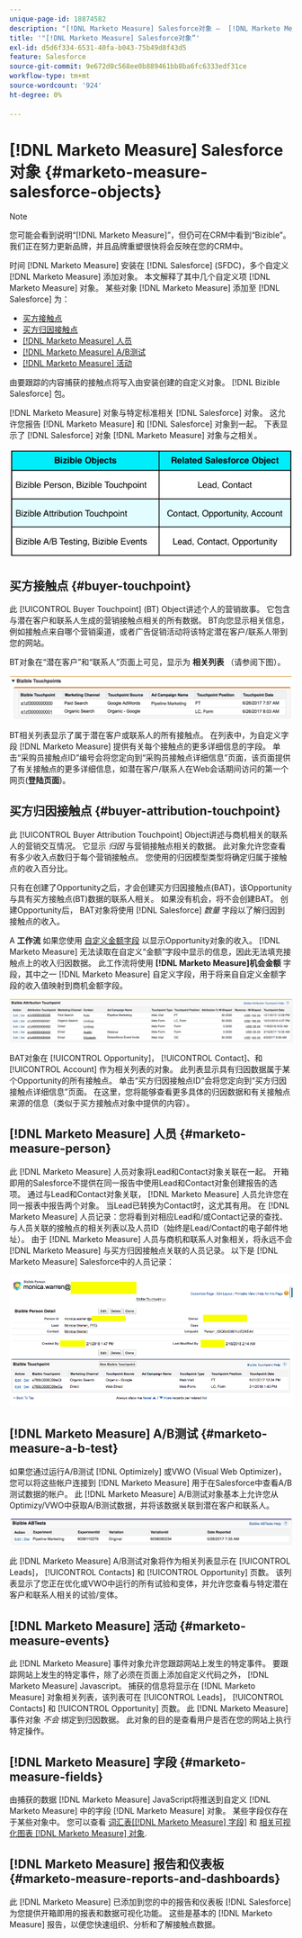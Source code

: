 ```yaml
---
unique-page-id: 18874582
description: "[!DNL Marketo Measure] Salesforce对象 —  [!DNL Marketo Measure]"
title: '"[!DNL Marketo Measure] Salesforce对象”'
exl-id: d5d6f334-6531-40fa-b043-75b49d8f43d5
feature: Salesforce
source-git-commit: 9e672d0c568ee0b889461bb8ba6fc6333edf31ce
workflow-type: tm+mt
source-wordcount: '924'
ht-degree: 0%

---
```


# [!DNL Marketo Measure] Salesforce对象 {#marketo-measure-salesforce-objects}

>[!NOTE]
>
>您可能会看到说明“[!DNL Marketo Measure]”，但仍可在CRM中看到“Bizible”。 我们正在努力更新品牌，并且品牌重塑很快将会反映在您的CRM中。

时间 [!DNL Marketo Measure] 安装在 [!DNL Salesforce] (SFDC)，多个自定义 [!DNL Marketo Measure] 添加对象。 本文解释了其中几个自定义项 [!DNL Marketo Measure] 对象。 某些对象 [!DNL Marketo Measure] 添加至 [!DNL Salesforce] 为：

* [买方接触点](#touchpoint)
* [买方归因接触点](#attribution)
* [[!DNL Marketo Measure] 人员](#person)
* [[!DNL Marketo Measure] A/B测试](#ab)
* [[!DNL Marketo Measure] 活动](#events)

由要跟踪的内容捕获的接触点将写入由安装创建的自定义对象。 [!DNL Bizible Salesforce] 包。

[!DNL Marketo Measure] 对象与特定标准相关 [!DNL Salesforce] 对象。 这允许您报告 [!DNL Marketo Measure] 和 [!DNL Salesforce] 对象到一起。 下表显示了 [!DNL Salesforce] 对象 [!DNL Marketo Measure] 对象与之相关。

![](assets/1-1.png)

## 买方接触点 {#buyer-touchpoint}

此 [!UICONTROL Buyer Touchpoint] (BT) Object讲述个人的营销故事。 它包含与潜在客户和联系人生成的营销接触点相关的所有数据。 BT向您显示相关信息，例如接触点来自哪个营销渠道，或者广告促销活动将该特定潜在客户/联系人带到您的网站。

BT对象在“潜在客户”和“联系人”页面上可见，显示为 **相关列表** （请参阅下图）。

![](assets/2-1.png)

BT相关列表显示了属于潜在客户或联系人的所有接触点。 在列表中，为自定义字段 [!DNL Marketo Measure] 提供有关每个接触点的更多详细信息的字段。 单击“采购员接触点ID”编号会将您定向到“采购员接触点详细信息”页面，该页面提供了有关接触点的更多详细信息，如潜在客户/联系人在Web会话期间访问的第一个网页(**登陆页面**)。

## 买方归因接触点 {#buyer-attribution-touchpoint}

此 [!UICONTROL Buyer Attribution Touchpoint] Object讲述与商机相关的联系人的营销交互情况。 它显示 *归因* 与营销接触点相关的数据。 此对象允许您查看有多少收入点数归于每个营销接触点。 您使用的归因模型类型将确定归属于接触点的收入百分比。

只有在创建了Opportunity之后，才会创建买方归因接触点(BAT)，该Opportunity与具有买方接触点(BT)数据的联系人相关。 如果没有机会，将不会创建BAT。 创建Opportunity后， BAT对象将使用 [!DNL Salesforce] *数量* 字段以了解归因到接触点的收入。

A **工作流** 如果您使用 [自定义金额字段](/help/advanced-marketo-measure-features/custom-revenue-amount/using-a-custom-revenue-amount-field.md) 以显示Opportunity对象的收入。 [!DNL Marketo Measure] 无法读取在自定义“金额”字段中显示的信息，因此无法填充接触点上的收入归因数据。 此工作流将使用 **[!DNL Marketo Measure]机会金额** 字段，其中之一 [!DNL Marketo Measure] 自定义字段，用于将来自自定义金额字段的收入值映射到商机金额字段。

![](assets/3-1.png)

BAT对象在 [!UICONTROL Opportunity]， [!UICONTROL Contact]、和 [!UICONTROL Account] 作为相关列表的对象。 此列表显示具有归因数据属于某个Opportunity的所有接触点。 单击“买方归因接触点ID”会将您定向到“买方归因接触点详细信息”页面。 在这里，您将能够查看更多具体的归因数据和有关接触点来源的信息（类似于买方接触点对象中提供的内容）。

## [!DNL Marketo Measure] 人员 {#marketo-measure-person}

此 [!DNL Marketo Measure] 人员对象将Lead和Contact对象关联在一起。 开箱即用的Salesforce不提供在同一报告中使用Lead和Contact对象创建报告的选项。 通过与Lead和Contact对象关联， [!DNL Marketo Measure] 人员允许您在同一报表中报告两个对象。 当Lead已转换为Contact时，这尤其有用。 在 [!DNL Marketo Measure] 人员记录：您将看到对相应Lead和/或Contact记录的查找、与人员关联的接触点的相关列表以及人员ID（始终是Lead/Contact的电子邮件地址）。 由于 [!DNL Marketo Measure] 人员与商机和联系人对象相关，将永远不会 [!DNL Marketo Measure] 与买方归因接触点关联的人员记录。 以下是 [!DNL Marketo Measure] Salesforce中的人员记录：

![](assets/4.png)

## [!DNL Marketo Measure] A/B测试 {#marketo-measure-a-b-test}

如果您通过运行A/B测试 [!DNL Optimizely] 或VWO (Visual Web Optimizer)，您可以将这些帐户连接到 [!DNL Marketo Measure] 用于在Salesforce中查看A/B测试数据的帐户。 此 [!DNL Marketo Measure] A/B测试对象基本上允许您从Optimizy/VWO中获取A/B测试数据，并将该数据关联到潜在客户和联系人。

![](assets/5.png)

此 [!DNL Marketo Measure] A/B测试对象将作为相关列表显示在 [!UICONTROL Leads]， [!UICONTROL Contacts] 和 [!UICONTROL Opportunity] 页数。 该列表显示了您正在优化或VWO中运行的所有试验和变体，并允许您查看与特定潜在客户和联系人相关的试验/变体。

## [!DNL Marketo Measure] 活动 {#marketo-measure-events}

此 [!DNL Marketo Measure] 事件对象允许您跟踪网站上发生的特定事件。 要跟踪网站上发生的特定事件，除了必须在页面上添加自定义代码之外， [!DNL Marketo Measure] Javascript。 捕获的信息将显示在 [!DNL Marketo Measure] 对象相关列表，该列表可在 [!UICONTROL Leads]， [!UICONTROL Contacts] 和 [!UICONTROL Opportunity] 页数。 此 [!DNL Marketo Measure] 事件对象 *不会* 绑定到归因数据。 此对象的目的是查看用户是否在您的网站上执行特定操作。

## [!DNL Marketo Measure] 字段 {#marketo-measure-fields}

由捕获的数据 [!DNL Marketo Measure] JavaScript将推送到自定义 [!DNL Marketo Measure] 中的字段 [!DNL Marketo Measure] 对象。 某些字段仅存在于某些对象中。 您可以查看 [词汇表[[!DNL Marketo Measure] 字段]](/help/introduction-to-marketo-measure/overview-resources/glossary-of-marketo-measure-fields.md) 和 [相关可视化图表 [!DNL Marketo Measure] 对象](/help/configuration-and-setup/marketo-measure-and-salesforce/marketo-measure-object-and-field-taxonomy.md).

## [!DNL Marketo Measure] 报告和仪表板 {#marketo-measure-reports-and-dashboards}

此 [!DNL Marketo Measure] 已添加到您的中的报告和仪表板 [!DNL Salesforce] 为您提供开箱即用的报表和数据可视化功能。 这些是基本的 [!DNL Marketo Measure] 报告，以便您快速组织、分析和了解接触点数据。
